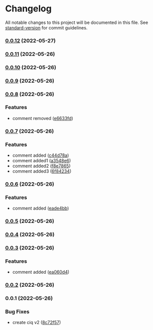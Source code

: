 # Changelog

All notable changes to this project will be documented in this file. See [standard-version](https://github.com/conventional-changelog/standard-version) for commit guidelines.

### [0.0.12](https://github.com/Rupnesh/ComponentLibrary/compare/v0.0.11...v0.0.12) (2022-05-27)

### [0.0.11](https://github.com/Rupnesh/ComponentLibrary/compare/v0.0.10...v0.0.11) (2022-05-26)

### [0.0.10](https://github.com/Rupnesh/ComponentLibrary/compare/v0.0.9...v0.0.10) (2022-05-26)

### [0.0.9](https://github.com/Rupnesh/ComponentLibrary/compare/v0.0.8...v0.0.9) (2022-05-26)

### [0.0.8](https://github.com/Rupnesh/ComponentLibrary/compare/v0.0.7...v0.0.8) (2022-05-26)


### Features

* comment removed ([e6633fd](https://github.com/Rupnesh/ComponentLibrary/commit/e6633fd4775e82f3db30272d3a5f3afcee6c7dc9))

### [0.0.7](https://github.com/Rupnesh/ComponentLibrary/compare/v0.0.6...v0.0.7) (2022-05-26)


### Features

* comment added ([c44d78a](https://github.com/Rupnesh/ComponentLibrary/commit/c44d78a97de5c46b9d6b7bb0524825e6d805266b))
* comment added1 ([a3548e6](https://github.com/Rupnesh/ComponentLibrary/commit/a3548e6bc3c65b97728b1a12d3ab13d4ef499841))
* comment added2 ([f8e7865](https://github.com/Rupnesh/ComponentLibrary/commit/f8e78655bbcfe5350e490814a313ff1ee2fac597))
* comment added3 ([6f84234](https://github.com/Rupnesh/ComponentLibrary/commit/6f84234336d5aa886a8ce0feef89b3343ebfffc7))

### [0.0.6](https://github.com/Rupnesh/ComponentLibrary/compare/v0.0.5...v0.0.6) (2022-05-26)


### Features

* comment added ([eade4bb](https://github.com/Rupnesh/ComponentLibrary/commit/eade4bb2925909e21fc4323c314b157220509c76))

### [0.0.5](https://github.com/Rupnesh/ComponentLibrary/compare/v0.0.4...v0.0.5) (2022-05-26)

### [0.0.4](https://github.com/Rupnesh/ComponentLibrary/compare/v0.0.3...v0.0.4) (2022-05-26)

### [0.0.3](https://github.com/Rupnesh/ComponentLibrary/compare/v0.0.2...v0.0.3) (2022-05-26)


### Features

* comment added ([ea060d4](https://github.com/Rupnesh/ComponentLibrary/commit/ea060d4b1e3705d692e017c06d509619274a0387))

### [0.0.2](https://github.com/Rupnesh/ComponentLibrary/compare/v0.0.1...v0.0.2) (2022-05-26)

### 0.0.1 (2022-05-26)


### Bug Fixes

* create ciq v2 ([8c72f57](https://github.com/Rupnesh/ComponentLibrary/commit/8c72f57584bb957e5f303c4c18235d90154c5645))
